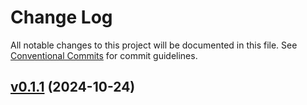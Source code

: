 # Change Log

All notable changes to this project will be documented in this file.
See [Conventional Commits](Https://conventionalcommits.org) for commit guidelines.

<!-- changelog -->

## [v0.1.1](https://github.com/frankdugan3/tectonic/compare/v0.1.1...v0.1.1) (2024-10-24)



